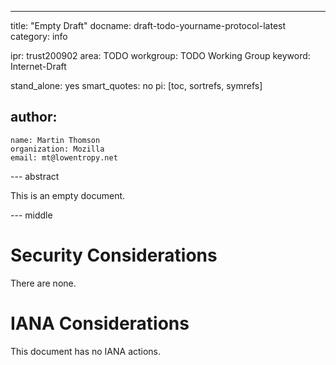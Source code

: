 ---
title: "Empty Draft"
docname: draft-todo-yourname-protocol-latest
category: info

ipr: trust200902
area: TODO
workgroup: TODO Working Group
keyword: Internet-Draft

stand_alone: yes
smart_quotes: no
pi: [toc, sortrefs, symrefs]

author:
 -
    name: Martin Thomson
    organization: Mozilla
    email: mt@lowentropy.net

--- abstract

This is an empty document.

--- middle

# Security Considerations

There are none.


# IANA Considerations

This document has no IANA actions.
